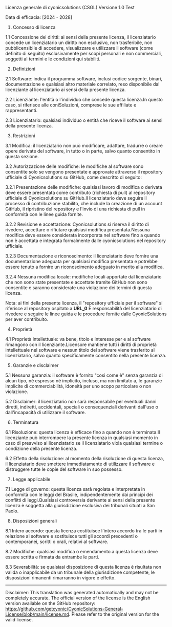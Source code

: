 Licenza generale di cyonicsolutions (CSGL)
Versione 1.0 Test

Data di efficacia: [2024 - 2028]

1. Concesso di licenza

1.1 Concessione dei diritti: ai sensi della presente licenza, il licenziatario concede un licenziatario un diritto non esclusivo, non trasferibile, non pubblicensibile di accedere, visualizzare e utilizzare il software (come definito di seguito) esclusivamente per scopi personali e non commerciali, soggetti aI termini e le condizioni qui stabiliti.

2. Definizioni

2.1 Software: indica il programma software, inclusi codice sorgente, binari, documentazione e qualsiasi altro materiale correlato, reso disponibile dal licenziante al licenziatario ai sensi della presente licenza.

2.2 Licenziante: l'entità o l'individuo che concede questa licenza.In questo caso, si riferisce alle coniSoluzioni, comprese le sue affiliate e rappresentanti.

2.3 Licenziatario: qualsiasi individuo o entità che riceve il software ai sensi della presente licenza.

3. Restrizioni

3.1 Modifica: il licenziatario non può modificare, adattare, tradurre o creare opere derivate del software, in tutto o in parte, salvo quanto consentito in questa sezione.

3.2 Autorizzazione delle modifiche: le modifiche al software sono consentite solo se vengono presentate e approvate attraverso il repository ufficiale di Cyonicsolutions su GitHub, come descritto di seguito:

3.2.1 Presentazione delle modifiche: qualsiasi lavoro di modifica o derivata deve essere presentata come contributo (richiesta di pull) al repository ufficiale di Cyonicsolutions su GitHub.Il licenziatario deve seguire il processo di contribuzione stabilito, che include la creazione di un account GitHub, il ripristino del repository e l'invio di una richiesta di pull in conformità con le linee guida fornite.

3.2.2 Revisione e accettazione: Cyonicsolutions si riserva il diritto di rivedere, accettare o rifiutare qualsiasi modifica presentata.Nessuna modifica deve essere considerata incorporata nel software fino a quando non è accettata e integrata formalmente dalle cyonicsolutions nel repository ufficiale.

3.2.3 Documentazione e riconoscimento: il licenziatario deve fornire una documentazione adeguata per qualsiasi modifica presentata e potrebbe essere tenuto a fornire un riconoscimento adeguato in merito alla modifica.

3.2.4 Nessuna modifica locale: modifiche locali apportate dal licenziatario che non sono state presentate e accettate tramite GitHub non sono consentite e saranno considerate una violazione dei termini di questa licenza.

Nota: ai fini della presente licenza, il "repository ufficiale per il software" si riferisce al repository ospitato a __URL_0__ È responsabilità del licenziatario di rivedere e seguire le linee guida e le procedure fornite dalle CyonicSolutions per aver contribuito.

4. Proprietà

4.1 Proprietà intellettuale: va bene, titolo e interesse per e al software rimangono con il licenziante.Licensore mantiene tutti i diritti di proprietà intellettuale nel software e nessun titolo del software viene trasferito al licenziatario, salvo quanto specificamente consentito nella presente licenza.

5. Garanzie e disclaimer

5.1 Nessuna garanzia: il software è fornito "così come è" senza garanzia di alcun tipo, né espresso né implicito, incluso, ma non limitato a, le garanzie implicite di commerciabilità, idoneità per uno scopo particolare o non violazione.

5.2 Disclaimer: il licenziatario non sarà responsabile per eventuali danni diretti, indiretti, accidentali, speciali o consequenziali derivanti dall'uso o dall'incapacità di utilizzare il software.

6. Terminatura

6.1 Risoluzione: questa licenza è efficace fino a quando non è terminata.Il licenziante può interrompere la presente licenza in qualsiasi momento in caso di preavviso al licenziatario se il licenziatario viola qualsiasi termine o condizione della presente licenza.

6.2 Effetto della risoluzione: al momento della risoluzione di questa licenza, il licenziatario deve smettere immediatamente di utilizzare il software e distruggere tutte le copie del software in suo possesso.

7. Legge applicabile

7.1 Legge di governo: questa licenza sarà regolata e interpretata in conformità con le leggi del Brasile, indipendentemente dai principi dei conflitti di leggi.Qualsiasi controversia derivante ai sensi della presente licenza è soggetta alla giurisdizione esclusiva dei tribunali situati a San Paolo.

8. Disposizioni generali

8.1 Intero accordo: questa licenza costituisce l'intero accordo tra le parti in relazione al software e sostituisce tutti gli accordi precedenti o contemporanei, scritti o orali, relativi al software.

8.2 Modifiche: qualsiasi modifica o emendamento a questa licenza deve essere scritta e firmata da entrambe le parti.

8.3 Severabilità: se qualsiasi disposizione di questa licenza è risultata non valida o inapplicabile da un tribunale della giurisdizione competente, le disposizioni rimanenti rimarranno in vigore e effetto.

---
Disclaimer: This translation was generated automatically and may not be completely accurate. The official version of the license is the English version available on the GitHub repository: https://github.com/getcyonic/CyonicSolutions-General-License/blob/main/license.md. Please refer to the original version for the valid license.